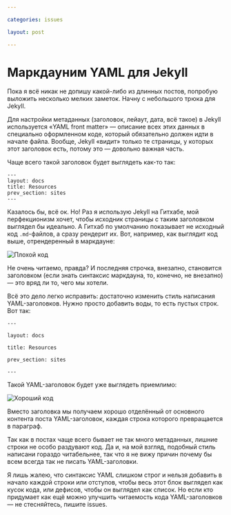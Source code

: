 ```yaml
---

categories: issues

layout: post

---
```


# Маркдауним YAML для Jekyll

Пока я всё никак не допишу какой-либо из длинных постов, попробую выложить несколько мелких заметок. Начну с небольшого трюка для Jekyll.

Для настройки метаданных (заголовок, лейаут, дата, всё такое) в Jekyll используется «YAML front matter» — описание всех этих данных в специально оформленном коде, который обязательно должен идти в начале файла. Вообще, Jekyll «видит» только те страницы, у которых этот заголовок есть, потому это — довольно важная часть.

Чаще всего такой заголовок будет выглядеть как-то так:

    ---
    layout: docs
    title: Resources
    prev_section: sites
    ---

Казалось бы, всё ок. Но! Раз я использую Jekyll на Гитхабе, мой перфекционизм хочет, чтобы исходник страницы с таким заголовком выглядел бы идеально. А Гитхаб по умолчанию показывает не исходный код `.md`-файлов, а сразу рендерит их. Вот, например, как выглядит код выше, отрендеренный в маркдауне:

![Плохой код][bad]

Не очень читаемо, правда? И последняя строчка, внезапно, становится заголовком (если знать синтаксис маркдауна, то, конечно, не внезапно) — это вряд ли то, чего мы хотели.

Всё это дело легко исправить: достаточно изменить стиль написания YAML-заголовков. Нужно просто добавить воды, то есть пустых строк. Вот так:

    ---
    
    layout: docs
    
    title: Resources
    
    prev_section: sites
    
    ---

Такой YAML-заголовок будет уже выглядеть приемлимо:

![Хороший код][good]

Вместо заголовка мы получаем хорошо отделённый от основного контента поста YAML-заголовок, каждая строка которого превращается в параграф.

Так как в постах чаще всего бывает не так много метаданных, лишние строки не особо раздувают код. Да и, на мой взгляд, подобный стиль написани гораздо читабельнее, так что я не вижу причин почему бы всем всегда так не писать YAML-заголовки.

Я лишь жалею, что синтаксис YAML слишком строг и нельзя добавить в начало каждой строки или отступов, чтобы весь этот блок выглядел как кусок кода, или дефисов, чтобы он выглядел как список. Но если кто придумает как ещё можно улучшить читаемость кода YAML-заголовков — не стесняйтесь, пишите issues.



[bad]: http://img-fotki.yandex.ru/get/6430/1076905.1/0_9789a_239b2fc2_orig.png
[good]: http://img-fotki.yandex.ru/get/5625/1076905.1/0_97899_16bfcbbf_orig.png